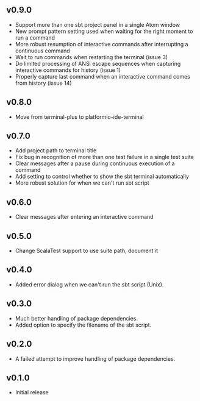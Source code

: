 ## v0.9.0
* Support more than one sbt project panel in a single Atom window
* New prompt pattern setting used when waiting for the right moment to run a command
* More robust resumption of interactive commands after interrupting a continuous command
* Wait to run commands when restarting the terminal (issue 3)
* Do limited processing of ANSI escape sequences when capturing interactive commands for history (issue 1)
* Properly capture last command when an interactive command comes from history (issue 14)

## v0.8.0
* Move from terminal-plus to platformio-ide-terminal

## v0.7.0
* Add project path to terminal title
* Fix bug in recognition of more than one test failure in a single test suite
* Clear messages after a pause during continuous execution of a command
* Add setting to control whether to show the sbt terminal automatically
* More robust solution for when we can't run sbt script

## v0.6.0
* Clear messages after entering an interactive command

## v0.5.0
* Change ScalaTest support to use suite path, document it

## v0.4.0
* Added error dialog when we can't run the sbt script (Unix).

## v0.3.0
* Much better handling of package dependencies.
* Added option to specify the filename of the sbt script.

## v0.2.0
* A failed attempt to improve handling of package dependencies.

## v0.1.0
* Initial release
